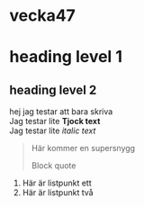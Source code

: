 # vecka47
# heading level 1
## heading level 2  
hej jag testar att bara skriva    
Jag testar lite **Tjock text**  
Jag testar lite *italic text*  
  

>Här kommer en supersnygg
>
>Block quote  
1. Här är listpunkt ett
2. Här är listpunkt två
